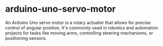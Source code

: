 # arduino-uno-servo-motor
An Arduino Uno servo motor is a rotary actuator that allows for precise control of angular position. It's commonly used in robotics and automation projects for tasks like moving arms, controlling steering mechanisms, or positioning sensors.

